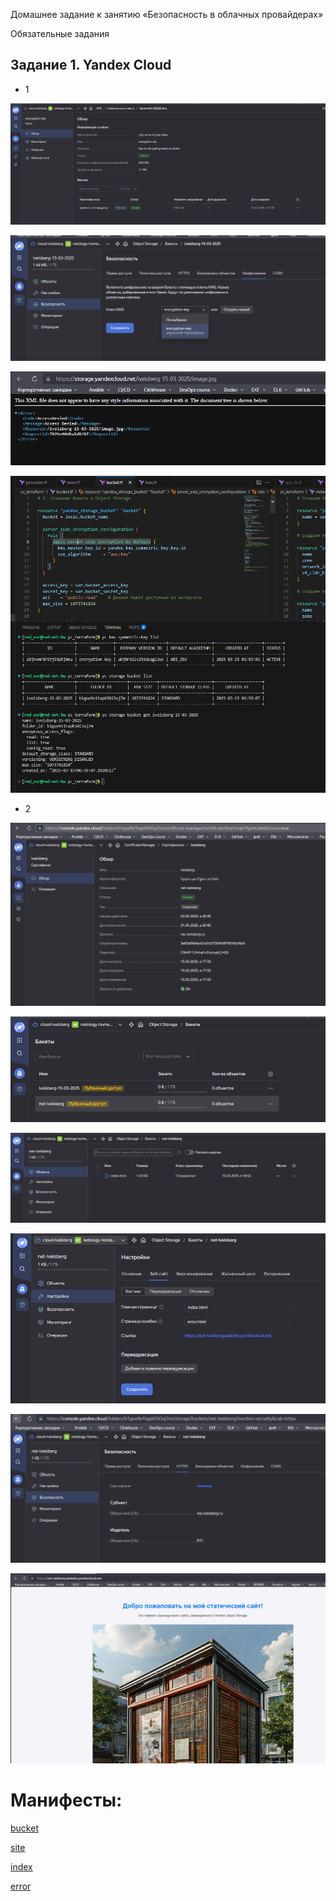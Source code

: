 Домашнее задание к занятию «Безопасность в облачных провайдерах»

Обязательные задания

## Задание 1. Yandex Cloud

- 1

![KMS](images/image.png)

![alt text](images/image-1.png)

![alt text](images/image-2.png)

![alt text](images/image-3.png)

- 2

![sert](images/image-4.png)

![alt text](images/image-5.png)

![alt text](images/image-6.png)

![alt text](images/image-7.png)

![alt text](images/image-8.png)

![alt text](images/image-9.png)


# Манифесты:

[bucket](bucket.tf)

[site](site.tf)

[index](index.html)

[error](error.html)
